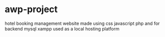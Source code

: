 # awp-project
hotel booking management website made using css javascript php and for backend mysql 
xampp used as a local hosting platform
